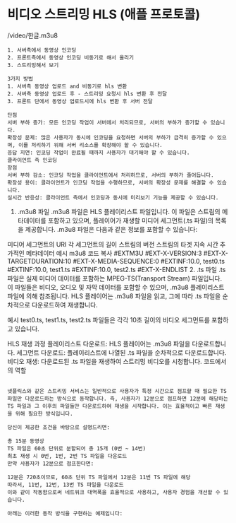 # 비디오 스트리밍 HLS (애플 프로토콜)

/video/한글.m3u8

```text
1. 서버측에서 동영상 인코딩
2. 프론트측에서 동영상 인코딩 비동기로 해서 올리기
3. 스트리밍해서 보기
```

```text
3가지 방법
1. 서버측 동영상 업로드 and 비동기로 hls 변환
2. 서버측 동영상 업로드 후 - 스트리밍 요청시 hls 변환 후 전달
3. 프론트 단에서 동영상 업로드시에 hls 변환 후 서버 전달
```

```text
단점
서버 부하 증가: 모든 인코딩 작업이 서버에서 처리되므로, 서버의 부하가 증가할 수 있습니다.
확장성 문제: 많은 사용자가 동시에 인코딩을 요청하면 서버의 부하가 급격히 증가할 수 있으며, 이를 처리하기 위해 서버 리소스를 확장해야 할 수 있습니다.
응답 지연: 인코딩 작업이 완료될 때까지 사용자가 대기해야 할 수 있습니다.
클라이언트 측 인코딩
장점
서버 부하 감소: 인코딩 작업을 클라이언트에서 처리하므로, 서버의 부하가 줄어듭니다.
확장성 용이: 클라이언트가 인코딩 작업을 수행하므로, 서버의 확장성 문제를 해결할 수 있습니다.
실시간 반응성: 클라이언트 측에서 인코딩과 동시에 미리보기 기능을 제공할 수 있습니다.
```
1. .m3u8 파일
   .m3u8 파일은 HLS 플레이리스트 파일입니다. 이 파일은 스트림의 메타데이터를 포함하고 있으며, 플레이어가 재생할 미디어 세그먼트(.ts 파일)의 목록을 제공합니다. .m3u8 파일은 다음과 같은 정보를 포함할 수 있습니다:

미디어 세그먼트의 URI
각 세그먼트의 길이
스트림의 버전
스트림의 타겟 지속 시간
추가적인 메타데이터
예시
m3u8
코드 복사
#EXTM3U
#EXT-X-VERSION:3
#EXT-X-TARGETDURATION:10
#EXT-X-MEDIA-SEQUENCE:0
#EXTINF:10.0,
test0.ts
#EXTINF:10.0,
test1.ts
#EXTINF:10.0,
test2.ts
#EXT-X-ENDLIST
2. .ts 파일
   .ts 파일은 실제 미디어 데이터를 포함하는 MPEG-TS(Transport Stream) 파일입니다. 이 파일들은 비디오, 오디오 및 자막 데이터를 포함할 수 있으며, .m3u8 플레이리스트 파일에 의해 참조됩니다. HLS 플레이어는 .m3u8 파일을 읽고, 그에 따라 .ts 파일을 순차적으로 다운로드하여 재생합니다.

예시
test0.ts, test1.ts, test2.ts 파일들은 각각 10초 길이의 비디오 세그먼트를 포함하고 있습니다.

HLS 재생 과정
플레이리스트 다운로드: HLS 플레이어는 .m3u8 파일을 다운로드합니다.
세그먼트 다운로드: 플레이리스트에 나열된 .ts 파일을 순차적으로 다운로드합니다.
비디오 재생: 다운로드된 .ts 파일을 재생하여 스트리밍 비디오를 시청합니다.
코드에서의 역할

```text

넷플릭스와 같은 스트리밍 서비스는 일반적으로 사용자가 특정 시간으로 점프할 때 필요한 TS 파일만 다운로드하는 방식으로 동작합니다. 즉, 사용자가 12분으로 점프하면 12분에 해당하는 TS 파일과 그 이후의 파일들만 다운로드하여 재생을 시작합니다. 이는 효율적이고 빠른 재생을 위해 필요한 방식입니다.

당신이 제공한 조건을 바탕으로 설명드리면:

총 15분 동영상
TS 파일은 60초 단위로 분할되어 총 15개 (0번 ~ 14번)
최초 재생 시 0번, 1번, 2번 TS 파일을 다운로드
만약 사용자가 12분으로 점프한다면:

12분은 720초이므로, 60초 단위 TS 파일에서 12분은 11번 TS 파일에 해당
따라서, 11번, 12번, 13번 TS 파일을 다운로드
이와 같이 작동함으로써 네트워크 대역폭을 효율적으로 사용하고, 사용자 경험을 개선할 수 있습니다.

아래는 이러한 동작 방식을 구현하는 예제입니다:
```